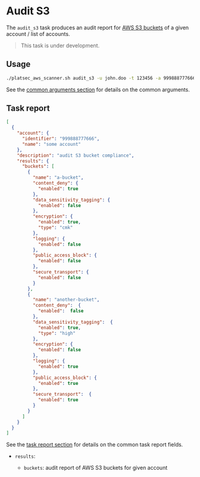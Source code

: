 # Audit S3

The `audit_s3` task produces an audit report for [AWS S3 buckets][aws-s3-bucket] of a given account / list of accounts.

> This task is under development.

## Usage

```sh
./platsec_aws_scanner.sh audit_s3 -u john.doo -t 123456 -a 999888777666
```

See the [common arguments section](../usage.md#common-arguments) for details on the common arguments.

## Task report

```json
[
  {
    "account": {
      "identifier": "999888777666",
      "name": "some account"
    },
    "description": "audit S3 bucket compliance",
    "results": {
      "buckets": [
        {
          "name": "a-bucket",
          "content_deny": {
            "enabled": true
          },
          "data_sensitivity_tagging": {
            "enabled": false
          },
          "encryption": {
            "enabled": true,
            "type": "cmk"
          },
          "logging": {
            "enabled": false
          },
          "public_access_block": {
            "enabled": false
          },
          "secure_transport": {
            "enabled": false
          }
        },
        {
          "name": "another-bucket",
          "content_deny":  {
            "enabled":  false
          },
          "data_sensitivity_tagging":  {
            "enabled": true,
            "type": "high"
          },
          "encryption": {
            "enabled": false
          },
          "logging": {
            "enabled": true
          },
          "public_access_block": {
            "enabled": true
          },
          "secure_transport":  {
            "enabled": true
          }
        }
      ]
    }
  }
]
```

See the [task report section](../usage.md#task-report) for details on the common task report fields.

- `results`:

  - `buckets`: audit report of AWS S3 buckets for given account

[aws-s3-bucket]: https://docs.aws.amazon.com/AmazonS3/latest/userguide/Welcome.html#BasicsBucket
